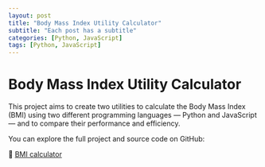 ```yaml
---
layout: post
title: "Body Mass Index Utility Calculator"
subtitle: "Each post has a subtitle"
categories: [Python, JavaScript]
tags: [Python, JavaScript]
---
```


# Body Mass Index Utility Calculator

This project aims to create two utilities to calculate the Body Mass Index (BMI) using two different programming languages — Python and JavaScript — and to compare their performance and efficiency.

You can explore the full project and source code on GitHub:

🔗 [BMI calculator](https://github.com/matt9891-stack/Utilty_BMI)

